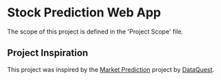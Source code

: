 # Stock Prediction Web App
 The scope of this project is defined in the 'Project Scope' file.
 ## Project Inspiration
This project was inspired by the [Market Prediction](https://github.com/dataquestio/project-walkthroughs/tree/master/sp_500) project by [DataQuest](https://github.com/dataquestio). 
